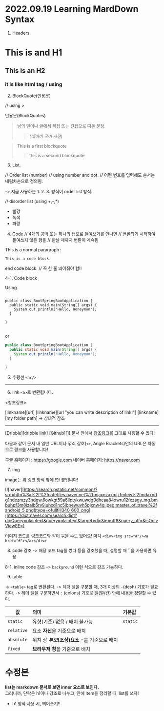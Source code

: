 # 2022.09.19 Learning MardDown Syntax

1. Headers

# This is and H1

## This is an H2

### it is like html <h> tag / using

2. BlockQuote(인용문)

// using >

인용문(BlockQuotes)

> 남의 말이나 글에서 직접 또는 간접으로 따온 문장.
>
> > _(네이버 국어 사전)_

> This is a first blockquote
>
> > this is a second blockquote

3. List.

// Order list (number)
// using number and dot.
// 어떤 번호를 입력해도 순서는 내림차순으로 정의됨.

-> 지금 사용하는 1. 2. 3. 방식이 order list 방식.

// disorder list (using +,-,\*)

- 빨강
- 녹색
- 파랑

4. Code
   // 4개의 공백 또는 하나의 탭으로 들여쓰기를 만나면
   // 변환되기 시작하여 들여쓰지 않은 행을
   // 만날 때까지 변환이 계속됨

This is a normal paragraph :

    This is a code block.

end code block.
// 꼭 한 줄 띄어줘야 함!!

4-1. Code block

Using

<pre>
<code>
public class BootSpringBootApplication {
  public static void main(String[] args) {
    System.out.println("Hello, Honeymon");
  }

}
</code>
</pre>

or

```java (깃헙에서는 시작점에 사용 언어 선언해서 문법강조가 가능!!)
public class BootSpringBootApplication {
  public static void main(String[] args) {
    System.out.println("Hello, Honeymon");
  }

}
```

5. 수평선 `<hr/>`

---

6. link `<a>`로 변환됩니다.

<참조링크>

[linkname][url]
[linkname][url "you can write description of link!"]
[linkname][my folder path] -> 상대적 참조

---

[Dribble][dribble link]
[Github][1]
문서 안에서 [참조링크]를 그대로 사용할 수 있다!

[참조링크]: https://naver.com "네이버로 이동합니다~!"
[github]: https://github.com
[dribble]: https://naver.com

다음과 같이 문서 내 일반 URL이나 꺾쇠 갈호(`<>`, Angle Brackets)안의 URL은
자동으로 링크를 사용합니다!

구글 홈페이지 : https://google.com
네이버 홈페이지: <https://naver.com>

7. img

image는 위 링크 양식 앞에 !만 붙입니다!

[![naver][https://search.pstatic.net/common/?src=http%3a%2f%2fcafefiles.naver.net%2fmjaxnzaxmjzfmtew%2fmdaxndg1ndezmzy3ndgw.6owkgt59a6llptykwuwdg0dheaa84xwru12fxzagy_mg.bmbuhpf3m8izalb5rv9iuhxd1nc5lbpewuvh5pjxnw4g.jpeg.master_of_travel%2fandroid_5.png&type=ofullfill340_600_png](https://dict.naver.com/search.dict?dicQuery=plaintext&query=plaintext&target=dic&ie=utf8&query_utf=&isOnlyViewEE=)

이미지 코드를 링크코드와 같이 묶을 수도 있어요!
마치
`<div><img src="#"/><a href="#"></a></div>`

8. code 강조
   -> 해당 코드 tag를 썼다 등을 강조했을 때, 설명할 때 ``을 사용하면 유용

8-1. inline code 강조
-> `background` 이런 식으로 강조 가능하다.

9. table

-> `<table>` tag로 변환된다.
-> 헤더 셀을 구분할 때, 3개 이상의 `-`(desh) 기호가 필요하다.
-> 헤더 셀을 구분하면서 `:` (colons) 기호로 셀(열/칸) 안에 내용을 정렬할 수 있다.

| 값         | 의미                                           | 기본값   |
| ---------- | :--------------------------------------------- | :------- |
| `static`   | 유형(기준) 없음 / 배치 불가능                  | `static` |
| `relative` | 요소 **자신**을 기준으로 배치                  |          |
| `absolute` | 위치 상 **_부모_(조상)요소** =를 기준으로 배치 |          |
| `fixed`    | **브라우저 창**을 기준으로 배치                |          |

# 수정본

**list는 markdown 문서로 보면 inner 요소로 보인다.**<br>
그러니까, 단락은 h1이나 강조로 나누고, 안에 item을 정리할 때, list를 쓰자!

- h1 양식 사용 시, 띄어쓰기!!

